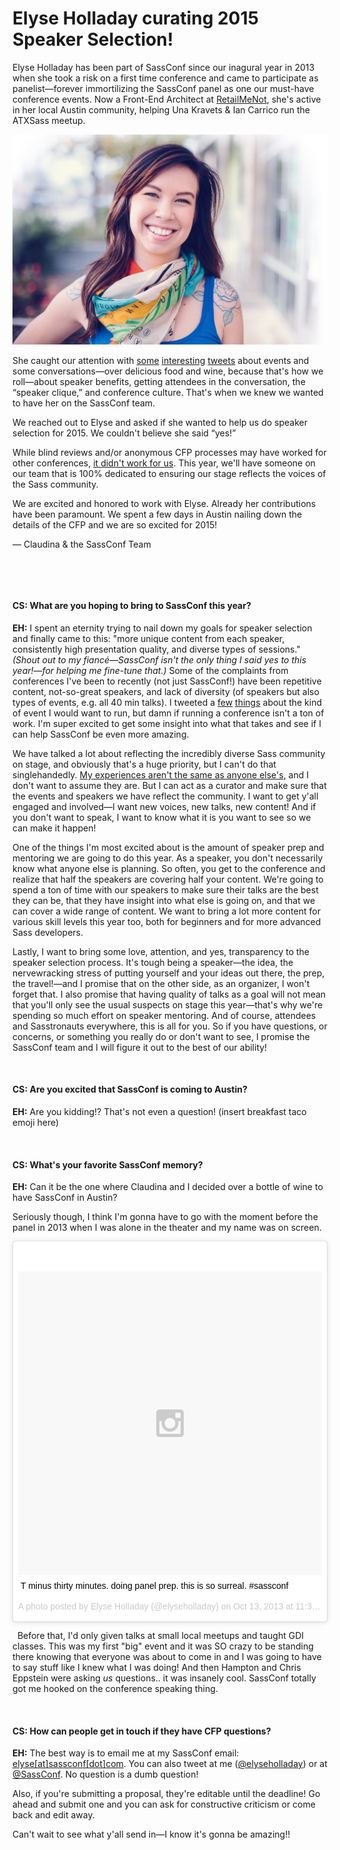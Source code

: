 # Elyse Holladay curating 2015 Speaker Selection!

Elyse Holladay has been part of SassConf since our inagural year in 2013 when she took a risk on a first time conference and came to participate as panelist—forever immortilizing the SassConf panel as one our must-have conference events. Now a Front-End Architect at <a href="http://retailmenot.com">RetailMeNot</a>, she's active in her local Austin community, helping Una Kravets & Ian Carrico run the ATXSass meetup.

<img src="/assets/img/elyse.jpg" class="blog-img">

She caught our attention with <a href="https://twitter.com/elyseholladay/status/522118963783020544">some</a> <a href="https://twitter.com/elyseholladay/status/525342236561928192">interesting</a> <a href="https://twitter.com/elyseholladay/status/525342652104200192">tweets</a> about events and some conversations—over delicious food and wine, because that's how we roll—about speaker benefits, getting attendees in the conversation, the “speaker clique,” and conference culture. That's when we knew we wanted to have her on the SassConf team.

We reached out to Elyse and asked if she wanted to help us do speaker selection for 2015. We couldn't believe she said “yes!”

While blind reviews and/or anonymous CFP processes may have worked for other conferences, [it didn't work for us](/blog/posts/changing-our-cfp). This year, we'll have someone on our team that is 100% dedicated to ensuring our stage reflects the voices of the Sass community. 

We are excited and honored to work with Elyse. Already her contributions have been paramount. We spent a few days in Austin nailing down the details of the CFP and we are so excited for 2015!

— Claudina & the SassConf Team

&nbsp;

&nbsp;


#### CS: What are you hoping to bring to SassConf this year?

**EH:** I spent an eternity trying to nail down my goals for speaker selection and finally came to this: "more unique content from each speaker, consistently high presentation quality, and diverse types of sessions." _(Shout out to my fiancé—SassConf isn't the only thing I said yes to this year!—for helping me fine-tune that.)_ Some of the complaints from conferences I've been to recently (not just SassConf!) have been repetitive content, not-so-great speakers, and lack of diversity (of speakers but also types of events, e.g. all 40 min talks). I tweeted a <a href="https://twitter.com/elyseholladay/status/525342236561928192">few</a> <a href="https://twitter.com/elyseholladay/status/525342652104200192">things</a> about the kind of event I would want to run, but damn if running a conference isn't a ton of work. I'm super excited to get some insight into what that takes and see if I can help SassConf be even more amazing.

We have talked a lot about reflecting the incredibly diverse Sass community on stage, and obviously that's a huge priority, but I can't do that singlehandedly. <a href="https://medium.com/@nmsanchez/which-women-in-tech-371e721e71c4">My experiences aren't the same as anyone else's</a>, and I don't want to assume they are. But I can act as a curator and make sure that the events and speakers we have reflect the community. I want to get y'all engaged and involved—I want new voices, new talks, new content! And if you don't want to speak, I want to know what it is you want to see so we can make it happen!

One of the things I'm most excited about is the amount of speaker prep and mentoring we are going to do this year. As a speaker, you don't necessarily know what anyone else is planning. So often, you get to the conference and realize that half the speakers are covering half your content. We're going to spend a ton of time with our speakers to make sure their talks are the best they can be, that they have insight into what else is going on, and that we can cover a wide range of content. We want to bring a lot more content for various skill levels this year too, both for beginners and for more advanced Sass developers.

Lastly, I want to bring some love, attention, and yes, transparency to the speaker selection process. It's tough being a speaker—the idea, the nervewracking stress of putting yourself and your ideas out there, the prep, the travel!—and I promise that on the other side, as an organizer, I won't forget that. I also promise that having quality of talks as a goal will not mean that you'll only see the usual suspects on stage this year—that's why we're spending so much effort on speaker mentoring. And of course, attendees and Sasstronauts everywhere, this is all for you. So if you have questions, or concerns, or something you really do or don't want to see, I promise the SassConf team and I will figure it out to the best of our ability!



&nbsp;

#### CS: Are you excited that SassConf is coming to Austin? 

**EH:** Are you kidding!? That's not even a question! (insert breakfast taco emoji here)


&nbsp;

#### CS: What's your favorite SassConf memory?

**EH:** Can it be the one where Claudina and I decided over a bottle of wine to have SassConf in Austin?

Seriously though, I think I'm gonna have to go with the moment before the panel in 2013 when I was alone in the theater and my name was on screen.

<blockquote class="instagram-media" data-instgrm-captioned data-instgrm-version="4" style=" background:#FFF; border:0; border-radius:3px; box-shadow:0 0 1px 0 rgba(0,0,0,0.5),0 1px 10px 0 rgba(0,0,0,0.15); margin: 1px; max-width:658px; padding:0; width:99.375%; width:-webkit-calc(100% - 2px); width:calc(100% - 2px);"><div style="padding:8px;"> <div style=" background:#F8F8F8; line-height:0; margin-top:40px; padding:50% 0; text-align:center; width:100%;"> <div style=" background:url(data:image/png;base64,iVBORw0KGgoAAAANSUhEUgAAACwAAAAsCAMAAAApWqozAAAAGFBMVEUiIiI9PT0eHh4gIB4hIBkcHBwcHBwcHBydr+JQAAAACHRSTlMABA4YHyQsM5jtaMwAAADfSURBVDjL7ZVBEgMhCAQBAf//42xcNbpAqakcM0ftUmFAAIBE81IqBJdS3lS6zs3bIpB9WED3YYXFPmHRfT8sgyrCP1x8uEUxLMzNWElFOYCV6mHWWwMzdPEKHlhLw7NWJqkHc4uIZphavDzA2JPzUDsBZziNae2S6owH8xPmX8G7zzgKEOPUoYHvGz1TBCxMkd3kwNVbU0gKHkx+iZILf77IofhrY1nYFnB/lQPb79drWOyJVa/DAvg9B/rLB4cC+Nqgdz/TvBbBnr6GBReqn/nRmDgaQEej7WhonozjF+Y2I/fZou/qAAAAAElFTkSuQmCC); display:block; height:44px; margin:0 auto -44px; position:relative; top:-22px; width:44px;"></div></div> <p style=" margin:8px 0 0 0; padding:0 4px;"> <a href="https://instagram.com/p/favmsggtdx/" style=" color:#000; font-family:Arial,sans-serif; font-size:14px; font-style:normal; font-weight:normal; line-height:17px; text-decoration:none; word-wrap:break-word;" target="_top">T minus thirty minutes. doing panel prep. this is so surreal. #sassconf</a></p> <p style=" color:#c9c8cd; font-family:Arial,sans-serif; font-size:14px; line-height:17px; margin-bottom:0; margin-top:8px; overflow:hidden; padding:8px 0 7px; text-align:center; text-overflow:ellipsis; white-space:nowrap;">A photo posted by Elyse Holladay (@elyseholladay) on <time style=" font-family:Arial,sans-serif; font-size:14px; line-height:17px;" datetime="2013-10-13T18:36:28+00:00">Oct 13, 2013 at 11:36am PDT</time></p></div></blockquote>
<script async defer src="//platform.instagram.com/en_US/embeds.js"></script>


&nbsp;
Before that, I'd only given talks at small local meetups and taught GDI classes. This was my first "big" event and it was SO crazy to be standing there knowing that everyone was about to come in and I was going to have to say stuff like I knew what I was doing! And then Hampton and Chris Eppstein were asking _us_ questions.. it was insanely cool. SassConf totally got me hooked on the conference speaking thing.

&nbsp;

#### CS: How can people get in touch if they have CFP questions?

**EH:** The best way is to email me at my SassConf email: <a href="mailto:elyse@sassconf.com">elyse[at]sassconf[dot]com</a>. You can also tweet at me (<a href="http://twitter.com/elyseholladay">@elyseholladay</a>) or at <a href="http://twitter.com/sassconf">@SassConf</a>. No question is a dumb question!

Also, if you're submitting a proposal, they're editable until the deadline! Go ahead and submit one and you can ask for constructive criticism or come back and edit away. 

Can't wait to see what y'all send in—I know it's gonna be amazing!!


&nbsp;
